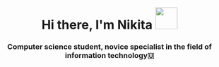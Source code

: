 <h1 align="center">Hi there, I'm Nikita
<img src="https://otkritkis.com/wp-content/uploads/2022/01/loading-5.gif" height=50"/></h1>
<h3 align="center">Computer science student, novice specialist in the field of information technology🇺</h3>

